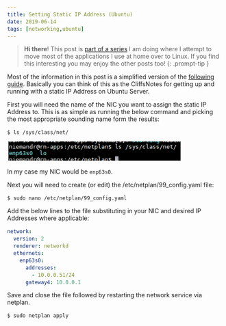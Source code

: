 ```yaml
---
title: Setting Static IP Address (Ubuntu)
date: 2019-06-14
tags: [networking,ubuntu]
---
```


> **Hi there**! This post is [part of a series](https://www.richardn.ca/series/#home-server-revamp-2019) I am doing where I attempt to move most of the applications I use at home over to Linux. If you find this interesting you may enjoy the other posts too!
{: .prompt-tip }

Most of the information in this post is a simplified version of the [following guide](https://ubuntu.com/server/docs). Basically you can think of this as the CliffsNotes for getting up and running with a static IP Address on Ubuntu Server.

First you will need the name of the NIC you want to assign the static IP Address to. This is as simple as running the below command and picking the most appropriate sounding name form the results:

```shell
$ ls /sys/class/net/
```

<img src="./003.png" alt="" />

In my case my NIC would be `enp63s0`.

Next you will need to create (or edit) the /etc/netplan/99_config.yaml file:

```shell
$ sudo nano /etc/netplan/99_config.yaml
```

Add the below lines to the file substituting in your NIC and desired IP Addresses where applicable:

```yaml
network:
  version: 2
  renderer: networkd
  ethernets:
    enp63s0:
      addresses:
        - 10.0.0.51/24
      gateway4: 10.0.0.1
```

Save and close the file followed by restarting the network service via netplan.

```shell
$ sudo netplan apply
```

